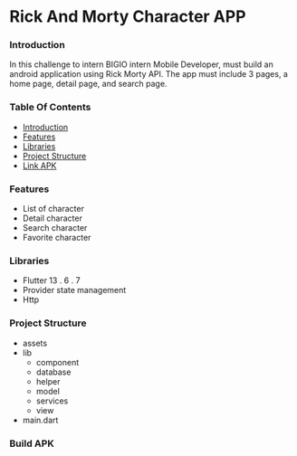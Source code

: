 # Rick And Morty Character APP

### Introduction
In this challenge to intern BIGIO intern Mobile Developer, must build an android application using Rick Morty API. The app must include 3 pages, a home page, detail page, and search page.

### Table Of Contents
- [ Introduction ](#intro)
- [ Features ](#feat)
- [ Libraries ](#lib)
- [ Project Structure ](#structure)
- [ Link APK ](#link)

### Features
- List of character
- Detail character
- Search character
- Favorite character

### Libraries
- Flutter 13 . 6 . 7
- Provider state management
- Http

### Project Structure
- assets
- lib
  - component
  - database
  - helper
  - model
  - services
  - view
- main.dart

### Build APK